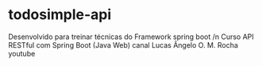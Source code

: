 # todosimple-api
Desenvolvido para treinar técnicas do Framework spring boot /n
Curso API RESTful com Spring Boot  (Java Web) canal Lucas Ângelo O. M. Rocha youtube
